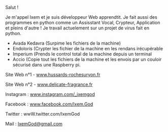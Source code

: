Salut !

Je m'appel Ixem et je suis développeur Web apprendtit. 
Je fait aussi des programmes en python comme un Assisstant Vocal, Crypteur, Application et pleins d'autre !
Je travail actuelement sur un projet de virus fait en python.

- Avada Kedavra (Surpime les fichiers de la machine)
- Endoloris (Crypter les fichier de la machine en les rendans irécupérable
- Imperium (Prends le control total de la machine depuis un terminal
- Accio (Copie tout les fichiers de la machine et les envois par un couloir sécurisé dans une Raspberry pi.

Site Web n°1 - www.hussards-rochesuryon.fr
  
Site Web n°2 - www.delicate-fragrance.fr
 
Instagram : www.instagram.com/_ixemgod

Facebook : www.facebook.com/Ixem.God

Twitter : wwW.twitter.com/IxemGod

Mail : IxemGod@gmail.com
